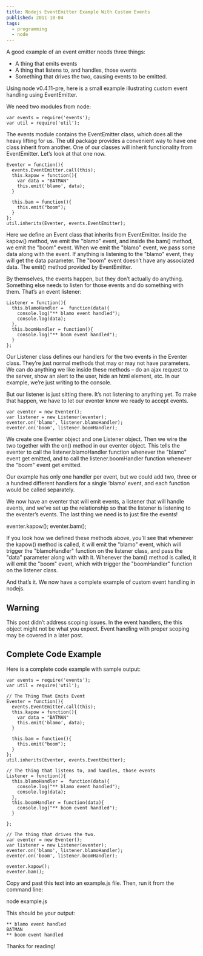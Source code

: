 ```yaml
---
title: Nodejs EventEmitter Example With Custom Events
published: 2011-10-04
tags:
  - programming
  - node
---
```


A good example of an event emitter needs three things:

* A thing that emits events
* A thing that listens to, and handles, those events
* Something that drives the two, causing events to be emitted.

Using node v0.4.11-pre, here is a small example illustrating custom event handling using EventEmitter.

<!--- break -->

We need two modules from node:

    var events = require('events');
    var util = require('util');

The events module contains the EventEmitter class, which does all the heavy lifting for us. The util package provides a convenient way to have one class inherit from another. One of our classes will inherit functionality from EventEmitter. Let’s look at that one now.

    Eventer = function(){
      events.EventEmitter.call(this);
      this.kapow = function(){
        var data = "BATMAN"
        this.emit('blamo', data);
      }

      this.bam = function(){
        this.emit("boom");
      }
    };
    util.inherits(Eventer, events.EventEmitter);

Here we define an Event class that inherits from EventEmitter. Inside the kapow() method, we emit the "blamo" event, and inside the bam() method, we emit the "boom" event. When we emit the "blamo" event, we pass some data along with the event. If anything is listening to the "blamo" event, they will get the data parameter. The "boom" event doesn’t have any associated data. The emit() method provided by EventEmitter.

By themselves, the events happen, but they don’t actually do anything. Something else needs to listen for those events and do something with them. That’s an event listener:

    Listener = function(){
      this.blamoHandler =  function(data){
        console.log("** blamo event handled");
        console.log(data);
      },
      this.boomHandler = function(){
        console.log("** boom event handled");
      }
    };

Our Listener class defines our handlers for the two events in the Eventer class. They’re just normal methods that may or may not have parameters. We can do anything we like inside these methods – do an ajax request to the server, show an alert to the user, hide an html element, etc. In our example, we’re just writing to the console.

But our listener is just sitting there. It’s not listening to anything yet. To make that happen, we have to let our eventer know we ready to accept events.

    var eventer = new Eventer();
    var listener = new Listener(eventer);
    eventer.on('blamo', listener.blamoHandler);
    eventer.on('boom', listener.boomHandler);

We create one Eventer object and one Listener object. Then we wire the two together with the on() method in our eventer object. This tells the eventer to call the listener.blamoHandler function whenever the "blamo" event get emitted, and to call the listener.boomHandler function whenever the "boom" event get emitted.

Our example has only one handler per event, but we could add two, three or a hundred different handlers for a single ‘blamo’ event, and each function would be called separately.

We now have an eventer that will emit events, a listener that will handle events, and we’ve set up the relationship so that the listener is listening to the eventer’s events. The last thing we need is to just fire the events!

  eventer.kapow();
  eventer.bam();

If you look how we defined these methods above, you’ll see that whenever the kapow() method is called, it will emit the "blamo" event, which will trigger the "blamoHandler" function on the listener class, and pass the "data" parameter along with with it. Whenever the bam() method is called, it will emit the "boom" event, which with trigger the "boomHandler" function on the listener class.

And that’s it. We now have a complete example of custom event handling in nodejs.

## Warning

This post didn’t address scoping issues. In the event handlers, the this object might not be what you expect. Event handling with proper scoping may be covered in a later post.

## Complete Code Example

Here is a complete code example with sample output:

    var events = require('events');
    var util = require('util');

    // The Thing That Emits Event
    Eventer = function(){
      events.EventEmitter.call(this);
      this.kapow = function(){
        var data = "BATMAN"
        this.emit('blamo', data);
      }

      this.bam = function(){
        this.emit("boom");
      }
    };
    util.inherits(Eventer, events.EventEmitter);

    // The thing that listens to, and handles, those events
    Listener = function(){
      this.blamoHandler =  function(data){
        console.log("** blamo event handled");
        console.log(data);
      },
      this.boomHandler = function(data){
        console.log("** boom event handled");
      }

    };

    // The thing that drives the two.
    var eventer = new Eventer();
    var listener = new Listener(eventer);
    eventer.on('blamo', listener.blamoHandler);
    eventer.on('boom', listener.boomHandler);

    eventer.kapow();
    eventer.bam();

Copy and past this text into an example.js file. Then, run it from the command line:

node example.js

This should be your output:

    ** blamo event handled
    BATMAN
    ** boom event handled

Thanks for reading!
